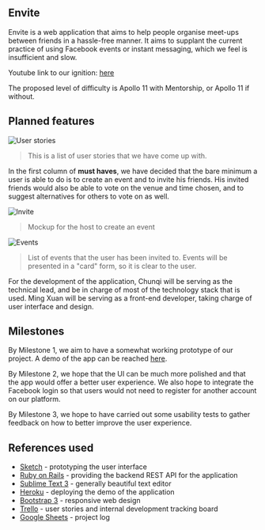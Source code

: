 ## Envite

Envite is a web application that aims to help people organise meet-ups between friends in a hassle-free manner. It aims to supplant the current practice of using Facebook events or instant messaging, which we feel is insufficient and slow.

Youtube link to our ignition: [here](https://youtu.be/osQjStOAci0?t=2h35m44s)

The proposed level of difficulty is Apollo 11 with Mentorship, or Apollo 11 if without.

## Planned features

![User stories](http://i.imgur.com/vwO0WNR.png "User Stories")

> This is a list of user stories that we have come up with. 

In the first column of **must haves**, we have decided that the bare minimum a user is able to do is to create an event and to invite his friends. His invited friends would also be able to vote on the venue and time chosen, and to suggest alternatives for others to vote on as well.

![Invite](http://i.imgur.com/PfJk0Nz.png "Invite page")

> Mockup for the host to create an event

![Events](http://i.imgur.com/IHFOmr9.png "Invited page")

> List of events that the user has been invited to. Events will be presented in a "card" form, so it is clear to the user.

For the development of the application, Chunqi will be serving as the technical lead, and be in charge of most of the technology stack that is used. Ming Xuan will be serving as a front-end developer, taking charge of user interface and design. 
## Milestones

By Milestone 1, we aim to have a somewhat working prototype of our project. A demo of the app can be reached [here](http://young-plains-4770.herokuapp.com).

By Milestone 2, we hope that the UI can be much more polished and that the app would offer a better user experience. We also hope to integrate the Facebook login so that users would not need to register for another account on our platform.

By Milestone 3, we hope to have carried out some usability tests to gather feedback on how to better improve the user experience.

## References used
- [Sketch](http://bohemiancoding.com/sketch/) - prototyping the user interface
- [Ruby on Rails](http://rubyonrails.org/) - providing the backend REST API for the application
- [Sublime Text 3](http://www.sublimetext.com/3) - generally beautiful text editor
- [Heroku](http://heroku.com) - deploying the demo of the application
- [Bootstrap 3](http://getbootstrap.com/) - responsive web design
- [Trello](http://trello.com) - user stories and internal development tracking board
- [Google Sheets](http://www.google.com/sheets/about/) - project log
